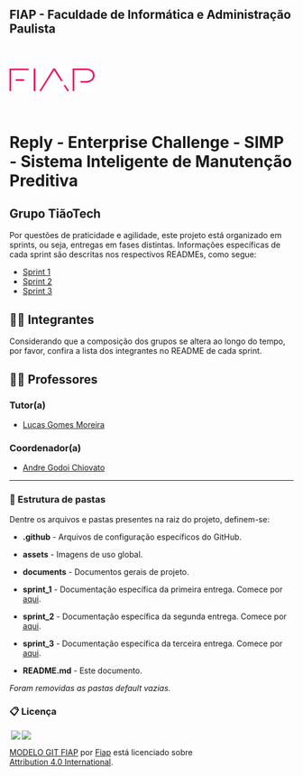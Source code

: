 ## FIAP - Faculdade de Informática e Administração Paulista

<p style="padding-top: 40px">
    <a href= "https://www.fiap.com.br/">
        <img src="assets/logo-fiap.png" alt="FIAP - Faculdade de Informática e Admnistração Paulista" border="0" width=30%>
    </a>
</p>

<br>

# Reply - Enterprise Challenge - SIMP - Sistema Inteligente de Manutenção Preditiva

## Grupo TiãoTech

Por questões de praticidade e agilidade, este projeto está organizado em sprints, ou seja, entregas em fases distintas. Informações específicas de cada sprint são descritas nos respectivos READMEs, como segue:

- [Sprint 1]( sprint_1/README_sprint_1.md)
- [Sprint 2]( sprint_2/README_sprint_2.md)
- [Sprint 3]( sprint_3/README_sprint_3.md)


## 👨‍🎓 Integrantes

Considerando que a composição dos grupos se altera ao longo do tempo, por favor, confira a lista dos integrantes no README de cada sprint.

## 👩‍🏫 Professores
### Tutor(a) 
- <a href="https://www.linkedin.com/in/lucas-gomes-moreira-15a8452a">Lucas Gomes Moreira</a>
### Coordenador(a)
- <a href="https://www.linkedin.com/in/andregodoichiovato">Andre Godoi Chiovato</a>


---


### 📁 Estrutura de pastas

Dentre os arquivos e pastas presentes na raiz do projeto, definem-se:

- **.github** - Arquivos de configuração específicos do GitHub.

- **assets** - Imagens de uso global.

- **documents** - Documentos gerais de projeto.

- **sprint_1** - Documentação específica da primeira entrega. Comece por [aqui](sprint_1/README_sprint_1.md).

- **sprint_2** - Documentação específica da segunda entrega. Comece por [aqui](sprint_2/README_sprint_2.md).

- **sprint_3** - Documentação específica da terceira entrega. Comece por [aqui](sprint_3/README_sprint_3.md).

- **README.md** - Este documento.

*Foram removidas as pastas default vazias.*

### 📋 Licença

<img style="height:22px!important;margin-left:3px;vertical-align:text-bottom;" src="https://mirrors.creativecommons.org/presskit/icons/cc.svg?ref=chooser-v1"><img style="height:22px!important;margin-left:3px;vertical-align:text-bottom;" src="https://mirrors.creativecommons.org/presskit/icons/by.svg?ref=chooser-v1"><p xmlns:cc="http://creativecommons.org/ns#" xmlns:dct="http://purl.org/dc/terms/"><a property="dct:title" rel="cc:attributionURL" href="https://github.com/agodoi/template">MODELO GIT FIAP</a> por <a rel="cc:attributionURL dct:creator" property="cc:attributionName" href="https://fiap.com.br">Fiap</a> está licenciado sobre <a href="http://creativecommons.org/licenses/by/4.0/?ref=chooser-v1" target="_blank" rel="license noopener noreferrer" style="display:inline-block;">Attribution 4.0 International</a>.</p>



